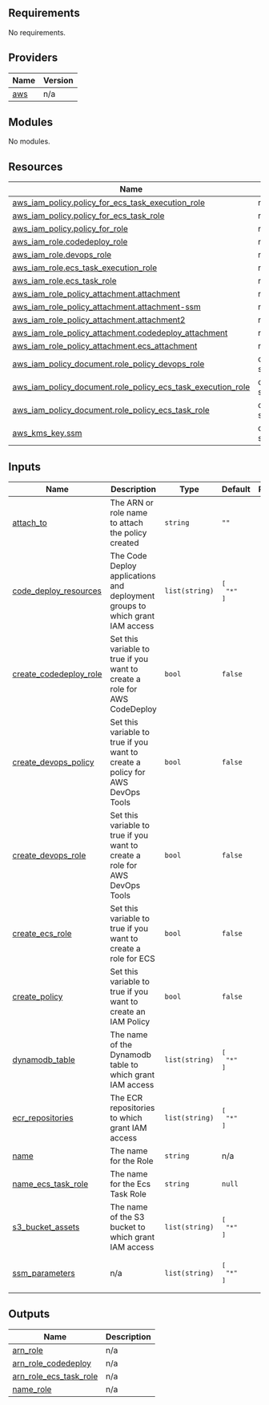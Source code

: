 ## Requirements

No requirements.

## Providers

| Name | Version |
|------|---------|
| <a name="provider_aws"></a> [aws](#provider\_aws) | n/a |

## Modules

No modules.

## Resources

| Name | Type |
|------|------|
| [aws_iam_policy.policy_for_ecs_task_execution_role](https://registry.terraform.io/providers/hashicorp/aws/latest/docs/resources/iam_policy) | resource |
| [aws_iam_policy.policy_for_ecs_task_role](https://registry.terraform.io/providers/hashicorp/aws/latest/docs/resources/iam_policy) | resource |
| [aws_iam_policy.policy_for_role](https://registry.terraform.io/providers/hashicorp/aws/latest/docs/resources/iam_policy) | resource |
| [aws_iam_role.codedeploy_role](https://registry.terraform.io/providers/hashicorp/aws/latest/docs/resources/iam_role) | resource |
| [aws_iam_role.devops_role](https://registry.terraform.io/providers/hashicorp/aws/latest/docs/resources/iam_role) | resource |
| [aws_iam_role.ecs_task_execution_role](https://registry.terraform.io/providers/hashicorp/aws/latest/docs/resources/iam_role) | resource |
| [aws_iam_role.ecs_task_role](https://registry.terraform.io/providers/hashicorp/aws/latest/docs/resources/iam_role) | resource |
| [aws_iam_role_policy_attachment.attachment](https://registry.terraform.io/providers/hashicorp/aws/latest/docs/resources/iam_role_policy_attachment) | resource |
| [aws_iam_role_policy_attachment.attachment-ssm](https://registry.terraform.io/providers/hashicorp/aws/latest/docs/resources/iam_role_policy_attachment) | resource |
| [aws_iam_role_policy_attachment.attachment2](https://registry.terraform.io/providers/hashicorp/aws/latest/docs/resources/iam_role_policy_attachment) | resource |
| [aws_iam_role_policy_attachment.codedeploy_attachment](https://registry.terraform.io/providers/hashicorp/aws/latest/docs/resources/iam_role_policy_attachment) | resource |
| [aws_iam_role_policy_attachment.ecs_attachment](https://registry.terraform.io/providers/hashicorp/aws/latest/docs/resources/iam_role_policy_attachment) | resource |
| [aws_iam_policy_document.role_policy_devops_role](https://registry.terraform.io/providers/hashicorp/aws/latest/docs/data-sources/iam_policy_document) | data source |
| [aws_iam_policy_document.role_policy_ecs_task_execution_role](https://registry.terraform.io/providers/hashicorp/aws/latest/docs/data-sources/iam_policy_document) | data source |
| [aws_iam_policy_document.role_policy_ecs_task_role](https://registry.terraform.io/providers/hashicorp/aws/latest/docs/data-sources/iam_policy_document) | data source |
| [aws_kms_key.ssm](https://registry.terraform.io/providers/hashicorp/aws/latest/docs/data-sources/kms_key) | data source |

## Inputs

| Name | Description | Type | Default | Required |
|------|-------------|------|---------|:--------:|
| <a name="input_attach_to"></a> [attach\_to](#input\_attach\_to) | The ARN or role name to attach the policy created | `string` | `""` | no |
| <a name="input_code_deploy_resources"></a> [code\_deploy\_resources](#input\_code\_deploy\_resources) | The Code Deploy applications and deployment groups to which grant IAM access | `list(string)` | <pre>[<br>  "*"<br>]</pre> | no |
| <a name="input_create_codedeploy_role"></a> [create\_codedeploy\_role](#input\_create\_codedeploy\_role) | Set this variable to true if you want to create a role for AWS CodeDeploy | `bool` | `false` | no |
| <a name="input_create_devops_policy"></a> [create\_devops\_policy](#input\_create\_devops\_policy) | Set this variable to true if you want to create a policy for AWS DevOps Tools | `bool` | `false` | no |
| <a name="input_create_devops_role"></a> [create\_devops\_role](#input\_create\_devops\_role) | Set this variable to true if you want to create a role for AWS DevOps Tools | `bool` | `false` | no |
| <a name="input_create_ecs_role"></a> [create\_ecs\_role](#input\_create\_ecs\_role) | Set this variable to true if you want to create a role for ECS | `bool` | `false` | no |
| <a name="input_create_policy"></a> [create\_policy](#input\_create\_policy) | Set this variable to true if you want to create an IAM Policy | `bool` | `false` | no |
| <a name="input_dynamodb_table"></a> [dynamodb\_table](#input\_dynamodb\_table) | The name of the Dynamodb table to which grant IAM access | `list(string)` | <pre>[<br>  "*"<br>]</pre> | no |
| <a name="input_ecr_repositories"></a> [ecr\_repositories](#input\_ecr\_repositories) | The ECR repositories to which grant IAM access | `list(string)` | <pre>[<br>  "*"<br>]</pre> | no |
| <a name="input_name"></a> [name](#input\_name) | The name for the Role | `string` | n/a | yes |
| <a name="input_name_ecs_task_role"></a> [name\_ecs\_task\_role](#input\_name\_ecs\_task\_role) | The name for the Ecs Task Role | `string` | `null` | no |
| <a name="input_s3_bucket_assets"></a> [s3\_bucket\_assets](#input\_s3\_bucket\_assets) | The name of the S3 bucket to which grant IAM access | `list(string)` | <pre>[<br>  "*"<br>]</pre> | no |
| <a name="input_ssm_parameters"></a> [ssm\_parameters](#input\_ssm\_parameters) | n/a | `list(string)` | <pre>[<br>  "*"<br>]</pre> | no |

## Outputs

| Name | Description |
|------|-------------|
| <a name="output_arn_role"></a> [arn\_role](#output\_arn\_role) | n/a |
| <a name="output_arn_role_codedeploy"></a> [arn\_role\_codedeploy](#output\_arn\_role\_codedeploy) | n/a |
| <a name="output_arn_role_ecs_task_role"></a> [arn\_role\_ecs\_task\_role](#output\_arn\_role\_ecs\_task\_role) | n/a |
| <a name="output_name_role"></a> [name\_role](#output\_name\_role) | n/a |
